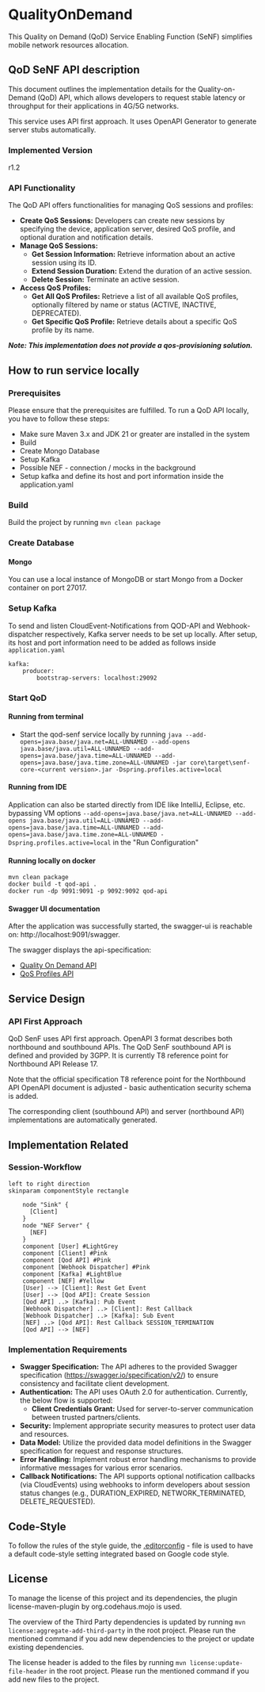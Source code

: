 # QualityOnDemand

This Quality on Demand (QoD) Service Enabling Function (SeNF) simplifies mobile network resources
allocation.

## QoD SeNF API description

This document outlines the implementation details for the Quality-on-Demand (QoD) API, which allows developers to request stable latency or
throughput for their applications in 4G/5G networks.

This service uses API first approach. It uses OpenAPI Generator to generate server stubs automatically.

### Implemented Version

r1.2

### API Functionality

The QoD API offers functionalities for managing QoS sessions and profiles:

- **Create QoS Sessions:** Developers can create new sessions by specifying the device, application server, desired QoS profile, and
  optional duration and notification details.
- **Manage QoS Sessions:**
    - **Get Session Information:** Retrieve information about an active session using its ID.
    - **Extend Session Duration:** Extend the duration of an active session.
    - **Delete Session:** Terminate an active session.
- **Access QoS Profiles:**
    - **Get All QoS Profiles:** Retrieve a list of all available QoS profiles, optionally filtered by name or status (ACTIVE, INACTIVE,
      DEPRECATED).
    - **Get Specific QoS Profile:** Retrieve details about a specific QoS profile by its name.

**_Note: This implementation does not provide a qos-provisioning solution._**
## How to run service locally

### Prerequisites

Please ensure that the prerequisites are fulfilled.
To run a QoD API locally, you have to follow these steps:

* Make sure Maven 3.x and JDK 21 or greater are installed in the system
* Build
* Create Mongo Database
* Setup Kafka
* Possible NEF - connection / mocks in the background
* Setup kafka and define its host and port information inside the application.yaml

### Build

Build the project by running ```mvn clean package```

### Create Database

#### Mongo

You can use a local instance of MongoDB or start Mongo from a Docker container on port 27017.

### Setup Kafka

To send and listen CloudEvent-Notifications from QOD-API and Webhook-dispatcher respectively, Kafka server needs to be set up locally. After
setup, its host and port information need to be added as follows inside `application.yaml`

```
kafka:
    producer:
        bootstrap-servers: localhost:29092
```

### Start QoD

#### Running from terminal

* Start the qod-senf service locally by
  running
  ```java --add-opens=java.base/java.net=ALL-UNNAMED --add-opens java.base/java.util=ALL-UNNAMED --add-opens=java.base/java.time=ALL-UNNAMED --add-opens=java.base/java.time.zone=ALL-UNNAMED -jar core\target\senf-core-<current version>.jar -Dspring.profiles.active=local```

#### Running from IDE

Application can also be started directly from IDE like IntelliJ, Eclipse, etc. bypassing VM
options
```--add-opens=java.base/java.net=ALL-UNNAMED --add-opens java.base/java.util=ALL-UNNAMED --add-opens=java.base/java.time=ALL-UNNAMED --add-opens=java.base/java.time.zone=ALL-UNNAMED -Dspring.profiles.active=local```
in the "Run
Configuration"

#### Running locally on docker

    mvn clean package
    docker build -t qod-api .
    docker run -dp 9091:9091 -p 9092:9092 qod-api

#### Swagger UI documentation

After the application was successfully started, the swagger-ui is reachable on: http://localhost:9091/swagger.

The swagger displays the api-specification:

- [Quality On Demand API](/api/src/main/resources/static/quality-on-demand.yaml)
- [QoS Profiles API](/api/src/main/resources/static/qos-profiles.yaml)

## Service Design

### API First Approach

QoD SenF uses API first approach.
OpenAPI 3 format describes both northbound and southbound APIs.
The QoD SenF southbound API is defined and provided by 3GPP.
It is currently T8 reference point for Northbound API Release 17.

Note that the official specification T8 reference point for the Northbound API OpenAPI document is
adjusted - basic authentication security schema is added.

The corresponding client (southbound API) and server (northbound API) implementations are
automatically generated.

## Implementation Related

### Session-Workflow

```plantuml
left to right direction
skinparam componentStyle rectangle

    node "Sink" {
      [Client]
    }
    node "NEF Server" {
      [NEF]
    }
    component [User] #LightGrey
    component [Client] #Pink
    component [Qod API] #Pink
    component [Webhook Dispatcher] #Pink
    component [Kafka] #LightBlue
    component [NEF] #Yellow
    [User] --> [Client]: Rest Get Event
    [User] --> [Qod API]: Create Session
    [Qod API] ..> [Kafka]: Pub Event
    [Webhook Dispatcher] ..> [Client]: Rest Callback
    [Webhook Dispatcher] ..> [Kafka]: Sub Event
    [NEF] ..> [Qod API]: Rest Callback SESSION_TERMINATION
    [Qod API] --> [NEF]

```

### Implementation Requirements

- **Swagger Specification:** The API adheres to the provided Swagger specification (https://swagger.io/specification/v2/) to ensure
  consistency and facilitate client development.
- **Authentication:** The API uses OAuth 2.0 for authentication. Currently, the below flow is supported:
    - **Client Credentials Grant:** Used for server-to-server communication between trusted partners/clients.
- **Security:** Implement appropriate security measures to protect user data and resources.
- **Data Model:** Utilize the provided data model definitions in the Swagger specification for request and response structures.
- **Error Handling:** Implement robust error handling mechanisms to provide informative messages for various error scenarios.
- **Callback Notifications:** The API supports optional notification callbacks (via CloudEvents) using webhooks to inform developers about
  session status changes (e.g., DURATION_EXPIRED, NETWORK_TERMINATED, DELETE_REQUESTED).

## Code-Style

To follow the rules of the style guide, the [.editorconfig](.editorconfig) - file is used to have a default
code-style setting integrated based on Google code style.

## License

To manage the license of this project and its dependencies, the plugin license-maven-plugin by
org.codehaus.mojo is used.

The overview of the Third Party dependencies is updated by
running ```mvn license:aggregate-add-third-party``` in the root project.
Please run the mentioned command if you add new dependencies to the project or update
existing dependencies.

The license header is added to the files by running ```mvn license:update-file-header``` in the root
project.
Please run the mentioned command if you add new files to the project.